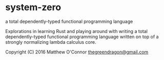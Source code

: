 # system-zero
a total dependently-typed functional programming language

Explorations in learning Rust and playing around with writing a total dependently-typed functional programming language written on top of a strongly normalizing lambda calculus core.

Copyright (C) 2016 Matthew O'Connor <thegreendragon@gmail.com>
